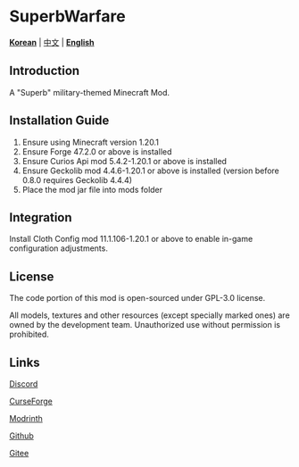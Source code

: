 # SuperbWarfare

**[Korean](./README.md)** | [中文](README-cn.md) | **[English](./README-en.md)**

## Introduction

A "Superb" military-themed Minecraft Mod.

## Installation Guide

1. Ensure using Minecraft version 1.20.1
2. Ensure Forge 47.2.0 or above is installed
3. Ensure Curios Api mod 5.4.2-1.20.1 or above is installed
4. Ensure Geckolib mod 4.4.6-1.20.1 or above is installed (version before 0.8.0 requires Geckolib 4.4.4)
5. Place the mod jar file into mods folder

## Integration

Install Cloth Config mod 11.1.106-1.20.1 or above to enable in-game configuration adjustments.

## License

The code portion of this mod is open-sourced under GPL-3.0 license.

All models, textures and other resources (except specially marked ones) are owned by the development team. Unauthorized
use without permission is prohibited.

## Links

[Discord](https://discord.gg/g7RVnHFDh9)

[CurseForge](https://www.curseforge.com/minecraft/mc-mods/superb-warfare)

[Modrinth](https://modrinth.com/mod/superb-warfare)

[Github](https://github.com/Mercurows/SuperbWarfare)

[Gitee](https://gitee.com/atsuishio/SuperbWarfare)
